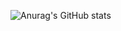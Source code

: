 <!--
**copiter/copiter** is a ✨ _special_ ✨ repository because its `README.md` (this file) appears on your GitHub profile.

Here are some ideas to get you started:

- 🔭 I’m currently working on ...
- 🌱 I’m currently learning ...
- 👯 I’m looking to collaborate on ...
- 🤔 I’m looking for help with ...
- 💬 Ask me about ...
- 📫 How to reach me: ...
- 😄 Pronouns: ...
- ⚡ Fun fact: ...
-->
<!-- <img src="https://img.shields.io/badge/JavaScript-000000?style=flag-square&logo=JavaScript&logoColor=F7DF1E" /> -->
![Anurag's GitHub stats](https://github-readme-stats-sigma-five.vercel.app/api?username=perago&show_icons=true&theme=radical)
